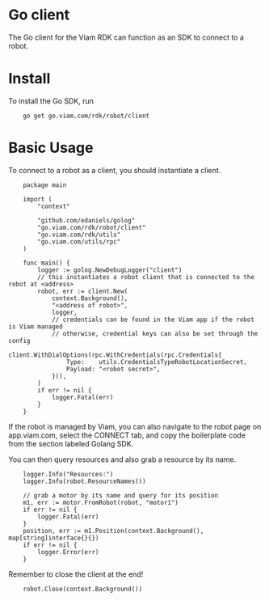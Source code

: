 # Go client
The Go client for the Viam RDK can function as an SDK to connect to a robot.

# Install

To install the Go SDK, run

```
	go get go.viam.com/rdk/robot/client
```

# Basic Usage

To connect to a robot as a client, you should instantiate a client.

```
	package main

	import (
		"context"

		"github.com/edaniels/golog"
		"go.viam.com/rdk/robot/client"
		"go.viam.com/rdk/utils"
		"go.viam.com/utils/rpc"
	)

	func main() {
		logger := golog.NewDebugLogger("client")
		// this instantiates a robot client that is connected to the robot at <address>
		robot, err := client.New(
			context.Background(),
			"<address of robot>",
			logger,
			// credentials can be found in the Viam app if the robot is Viam managed
			// otherwise, credential keys can also be set through the config
			client.WithDialOptions(rpc.WithCredentials(rpc.Credentials{
				Type:    utils.CredentialsTypeRobotLocationSecret,
				Payload: "<robot secret>",
			})),
		)
		if err != nil {
			logger.Fatal(err)
		}
	}
```

If the robot is managed by Viam, you can also navigate to the robot page on app.viam.com,
select the CONNECT tab, and copy the boilerplate code from the section labeled Golang SDK.

You can then query resources and also grab a resource by its name.

```
	logger.Info("Resources:")
  	logger.Info(robot.ResourceNames())

	// grab a motor by its name and query for its position
	m1, err := motor.FromRobot(robot, "motor1")
	if err != nil {
		logger.Fatal(err)
	}
	position, err := m1.Position(context.Background(), map[string]interface{}{})
	if err != nil {
		logger.Error(err)
	}
```

Remember to close the client at the end!

```
	robot.Close(context.Background())
```

